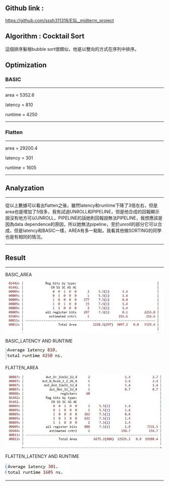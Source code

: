 ## Github link : 
https://github.com/sssh311318/ESL_midterm_project

## Algorithm : Cocktail Sort
這個排序髮根bubble sort很類似，他是以雙向的方式在序列中排序。
## Optimization
### BASIC 
---
area = 5352.6

latency = 810

runtime = 4250 

---
### Flatten
---
area = 29200.4

latency = 301

runtime = 1605

---
## Analyzation
---
從以上數據可以看出flatten之後，雖然latency和runtime下降了3倍左右，但是area也是增加了5倍多，我有試過UNROLL和PIPELINE，但是他合成的回報顯示說沒有地方可以UNROLL，PIPELINE的話她則回報說無法PIPELINE，我想應該是因為data dependence的原因，所以她無法pipeline，至於unroll的部分它可以合成，但是latency和BASIC一樣，AREA有多一點點，我看其他做SORTING的同學也是有相同的情況。

---

## Result
---
BASIC_AREA

![BASIC_AREA](https://github.com/sssh311318/ESL_midterm_project/blob/main/midterm_project/basic_area.JPG?raw=true)

BASIC_LATENCY AND RUNTIME

![BASIC_LATENCY](https://github.com/sssh311318/ESL_midterm_project/blob/main/midterm_project/BASIC_LATENCY.JPG?raw=true)

FLATTEN_AREA 

![FLATTEN_AREA](https://github.com/sssh311318/ESL_midterm_project/blob/main/midterm_project/flatten_area.JPG?raw=true)

FLATTEN_LATENCY AND RUNTIME

![FLATTEN_LATENCY](https://github.com/sssh311318/ESL_midterm_project/blob/main/midterm_project/FLATTEN_LATENCY.JPG?raw=true)

---





